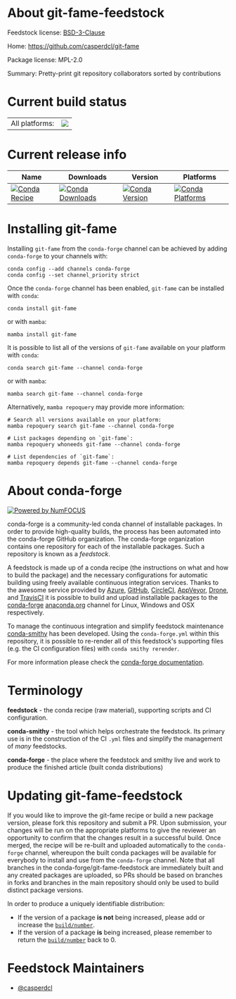 About git-fame-feedstock
========================

Feedstock license: [BSD-3-Clause](https://github.com/conda-forge/git-fame-feedstock/blob/main/LICENSE.txt)

Home: https://github.com/casperdcl/git-fame

Package license: MPL-2.0

Summary: Pretty-print git repository collaborators sorted by contributions

Current build status
====================


<table><tr><td>All platforms:</td>
    <td>
      <a href="https://dev.azure.com/conda-forge/feedstock-builds/_build/latest?definitionId=10057&branchName=main">
        <img src="https://dev.azure.com/conda-forge/feedstock-builds/_apis/build/status/git-fame-feedstock?branchName=main">
      </a>
    </td>
  </tr>
</table>

Current release info
====================

| Name | Downloads | Version | Platforms |
| --- | --- | --- | --- |
| [![Conda Recipe](https://img.shields.io/badge/recipe-git--fame-green.svg)](https://anaconda.org/conda-forge/git-fame) | [![Conda Downloads](https://img.shields.io/conda/dn/conda-forge/git-fame.svg)](https://anaconda.org/conda-forge/git-fame) | [![Conda Version](https://img.shields.io/conda/vn/conda-forge/git-fame.svg)](https://anaconda.org/conda-forge/git-fame) | [![Conda Platforms](https://img.shields.io/conda/pn/conda-forge/git-fame.svg)](https://anaconda.org/conda-forge/git-fame) |

Installing git-fame
===================

Installing `git-fame` from the `conda-forge` channel can be achieved by adding `conda-forge` to your channels with:

```
conda config --add channels conda-forge
conda config --set channel_priority strict
```

Once the `conda-forge` channel has been enabled, `git-fame` can be installed with `conda`:

```
conda install git-fame
```

or with `mamba`:

```
mamba install git-fame
```

It is possible to list all of the versions of `git-fame` available on your platform with `conda`:

```
conda search git-fame --channel conda-forge
```

or with `mamba`:

```
mamba search git-fame --channel conda-forge
```

Alternatively, `mamba repoquery` may provide more information:

```
# Search all versions available on your platform:
mamba repoquery search git-fame --channel conda-forge

# List packages depending on `git-fame`:
mamba repoquery whoneeds git-fame --channel conda-forge

# List dependencies of `git-fame`:
mamba repoquery depends git-fame --channel conda-forge
```


About conda-forge
=================

[![Powered by
NumFOCUS](https://img.shields.io/badge/powered%20by-NumFOCUS-orange.svg?style=flat&colorA=E1523D&colorB=007D8A)](https://numfocus.org)

conda-forge is a community-led conda channel of installable packages.
In order to provide high-quality builds, the process has been automated into the
conda-forge GitHub organization. The conda-forge organization contains one repository
for each of the installable packages. Such a repository is known as a *feedstock*.

A feedstock is made up of a conda recipe (the instructions on what and how to build
the package) and the necessary configurations for automatic building using freely
available continuous integration services. Thanks to the awesome service provided by
[Azure](https://azure.microsoft.com/en-us/services/devops/), [GitHub](https://github.com/),
[CircleCI](https://circleci.com/), [AppVeyor](https://www.appveyor.com/),
[Drone](https://cloud.drone.io/welcome), and [TravisCI](https://travis-ci.com/)
it is possible to build and upload installable packages to the
[conda-forge](https://anaconda.org/conda-forge) [anaconda.org](https://anaconda.org/)
channel for Linux, Windows and OSX respectively.

To manage the continuous integration and simplify feedstock maintenance
[conda-smithy](https://github.com/conda-forge/conda-smithy) has been developed.
Using the ``conda-forge.yml`` within this repository, it is possible to re-render all of
this feedstock's supporting files (e.g. the CI configuration files) with ``conda smithy rerender``.

For more information please check the [conda-forge documentation](https://conda-forge.org/docs/).

Terminology
===========

**feedstock** - the conda recipe (raw material), supporting scripts and CI configuration.

**conda-smithy** - the tool which helps orchestrate the feedstock.
                   Its primary use is in the construction of the CI ``.yml`` files
                   and simplify the management of *many* feedstocks.

**conda-forge** - the place where the feedstock and smithy live and work to
                  produce the finished article (built conda distributions)


Updating git-fame-feedstock
===========================

If you would like to improve the git-fame recipe or build a new
package version, please fork this repository and submit a PR. Upon submission,
your changes will be run on the appropriate platforms to give the reviewer an
opportunity to confirm that the changes result in a successful build. Once
merged, the recipe will be re-built and uploaded automatically to the
`conda-forge` channel, whereupon the built conda packages will be available for
everybody to install and use from the `conda-forge` channel.
Note that all branches in the conda-forge/git-fame-feedstock are
immediately built and any created packages are uploaded, so PRs should be based
on branches in forks and branches in the main repository should only be used to
build distinct package versions.

In order to produce a uniquely identifiable distribution:
 * If the version of a package **is not** being increased, please add or increase
   the [``build/number``](https://docs.conda.io/projects/conda-build/en/latest/resources/define-metadata.html#build-number-and-string).
 * If the version of a package **is** being increased, please remember to return
   the [``build/number``](https://docs.conda.io/projects/conda-build/en/latest/resources/define-metadata.html#build-number-and-string)
   back to 0.

Feedstock Maintainers
=====================

* [@casperdcl](https://github.com/casperdcl/)


